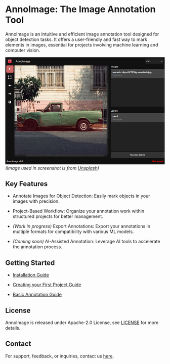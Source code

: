 # AnnoImage: The Image Annotation Tool

AnnoImage is an intuitive and efficient image annotation tool designed for object detection tasks. It offers a user-friendly and fast way to mark elements in images, essential for projects involving machine learning and computer vision.

![AnnoImage](./screenshot.png)
*(Image used in screenshot is from [Unsplash](https://unsplash.com/photos/green-single-cab-pickup-truck-parked-beside-building-z8ym2XTZ0ig?utm_content=creditShareLink&utm_medium=referral&utm_source=unsplash))*

## Key Features

- Annotate Images for Object Detection: Easily mark objects in your images with precision.

- Project-Based Workflow: Organize your annotation work within structured projects for better management.

- *(Work in progress)* Export Annotations: Export your annotations in multiple formats for compatibility with various ML models. 

- *(Coming soon)* AI-Assisted Annotation: Leverage AI tools to accelerate the annotation process.

## Getting Started

- [Installation Guide](./installation_guide.md)

- [Creating your First Project Guide](./first_project_guide.md)

- [Basic Annotation Guide](annotation_guide.md)

## License

AnnoImage is released under Apache-2.0 License, see [LICENSE](./LICENSE) for more details.

## Contact

For support, feedback, or inquiries, contact us [here](mailto:mikolajbadyl0@gmail.com).